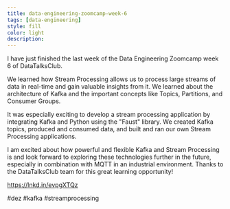 ```yaml
---
title: data-engineering-zoomcamp-week-6
tags: [data-engineering]
style: fill
color: light
description: 
---
```


I have just finished the last week of the Data Engineering Zoomcamp week 6 of DataTalksClub.

We learned how Stream Processing allows us to process large streams of data in real-time and gain valuable insights from it. We learned about the architecture of Kafka and the important concepts like Topics, Partitions, and Consumer Groups.

It was especially exciting to develop a stream processing application by integrating Kafka and Python using the "Faust" library. We created Kafka topics, produced and consumed data, and built and ran our own Stream Processing applications.

I am excited about how powerful and flexible Kafka and Stream Processing is and look forward to exploring these technologies further in the future, especially in combination with MQTT in an industrial environment. Thanks to the DataTalksClub team for this great learning opportunity!

https://lnkd.in/evpgXTQz

#dez #kafka #streamprocessing